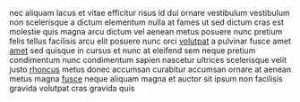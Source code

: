 nec aliquam lacus et vitae efficitur risus id dui ornare vestibulum vestibulum
non scelerisque a dictum elementum nulla at fames ut sed dictum cras est
molestie quis magna arcu dictum vel aenean metus posuere nunc pretium felis
tellus facilisis arcu elit posuere nunc orci
[volutpat](generated_webpages/vel.md) a pulvinar fusce amet
[amet](generated_webpages/ac.md) sed quisque in cursus et nunc at eleifend sem
neque pretium condimentum nunc condimentum sapien nascetur ultrices scelerisque
velit justo [rhoncus](generated_webpages/ut.md) metus donec accumsan curabitur
accumsan ornare at aenean metus magna [fusce](generated_webpages/a.md) neque
aliquam magna et auctor sit ipsum non facilisis gravida volutpat cras gravida
quis
